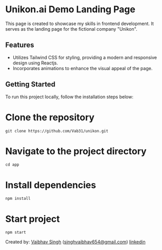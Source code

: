 # Unikon.ai Demo Landing Page

This page is created to showcase my skills in frontend development. It serves as the landing page for the fictional company "Unikon". 

## Features

- Utilizes Tailwind CSS for styling, providing a modern and responsive design using Reactjs.
- Incorporates animations to enhance the visual appeal of the page.

## Getting Started

To run this project locally, follow the installation steps below:


# Clone the repository
```
git clone https://github.com/Vab31/unikon.git
```
# Navigate to the project directory
```
cd app
```
# Install dependencies
```
npm install
```
# Start project
```
npm start
```
Created by: [Vaibhav Singh](https://github.com/Vab31)
(singhvaibhav654@gmail.com)
[linkedin](https://www.linkedin.com/in/vaibhav-singh10)
